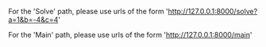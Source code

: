 For the 'Solve' path, please use urls of the form
'http://127.0.0.1:8000/solve?a=1&b=-4&c=4'

For the 'Main' path, please use urls of the form
'http://127.0.0.1:8000/main'
